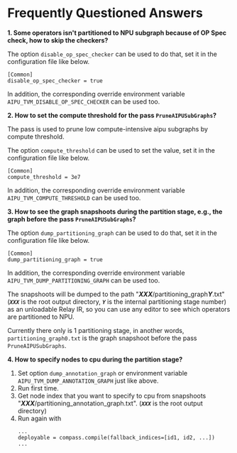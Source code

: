 <!---This file is CONFIDENTIAL and created by Arm Technology (China) Co., Ltd.-->
<!---See the copyright file distributed with this work for additional information-->
<!---regarding copyright ownership.-->

# Frequently Questioned Answers

**1. Some operators isn't partitioned to NPU subgraph because of OP Spec check,
how to skip the checkers?**

The option `disable_op_spec_checker` can be used to do that, set it in the
configuration file like below.
```
[Common]
disable_op_spec_checker = true
```
In addition, the corresponding override environment variable
`AIPU_TVM_DISABLE_OP_SPEC_CHECKER` can be used too.

**2. How to set the compute threshold for the pass `PruneAIPUSubGraphs`?**

The pass is used to prune low compute-intensive aipu subgraphs by compute threshold.

The option `compute_threshold` can be used to set the value, set it in the
configuration file like below.
```
[Common]
compute_threshold = 3e7
```
In addition, the corresponding override environment variable
`AIPU_TVM_COMPUTE_THRESHOLD` can be used too.

**3. How to see the graph snapshoots during the partition stage, e.g., the graph
before the pass `PruneAIPUSubGraphs`?**

The option `dump_partitioning_graph` can be used to do that, set it in the
configuration file like below.
```
[Common]
dump_partitioning_graph = true
```
In addition, the corresponding override environment variable
`AIPU_TVM_DUMP_PARTITIONING_GRAPH` can be used too.

The snapshoots will be dumped to the path
"***XXX***/partitioning_graph***Y***.txt" (***`XXX`*** is the root output
directory, ***`Y`*** is the internal partitioning stage number) as an unloadable
Relay IR, so you can use any editor to see which operators are partitioned to
NPU.

Currently there only is 1 partitioning stage, in another words,
`partitioning_graph0.txt` is the graph snapshoot before the pass
`PruneAIPUSubGraphs`.

**4. How to specify nodes to cpu during the partition stage?**
1. Set option `dump_annotation_graph` or environment variable
   `AIPU_TVM_DUMP_ANNOTATION_GRAPH` just like above.
2. Run first time.
3. Get node index that you want to specify to cpu from snapshoots "***XXX***/partitioning_annotation_graph.txt".
   (***`XXX`*** is the root output directory)
4. Run again with
    ```
    ...
    deployable = compass.compile(fallback_indices=[id1, id2, ...])
    ...
    ```

